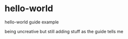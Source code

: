 # hello-world
hello-world guide example


being uncreative
but still adding stuff as the guide tells me
